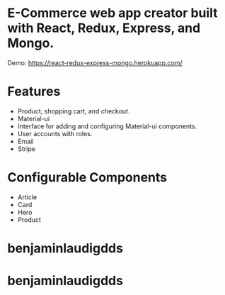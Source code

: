 # E-Commerce web app creator built with React, Redux, Express, and Mongo.
Demo: https://react-redux-express-mongo.herokuapp.com/

# Features
- Product, shopping cart, and checkout.
- Material-ui
- Interface for adding and configuring Material-ui components.
- User accounts with roles.
- Email
- Stripe

# Configurable Components
- Article
- Card
- Hero
- Product
# benjaminlaudigdds
# benjaminlaudigdds
